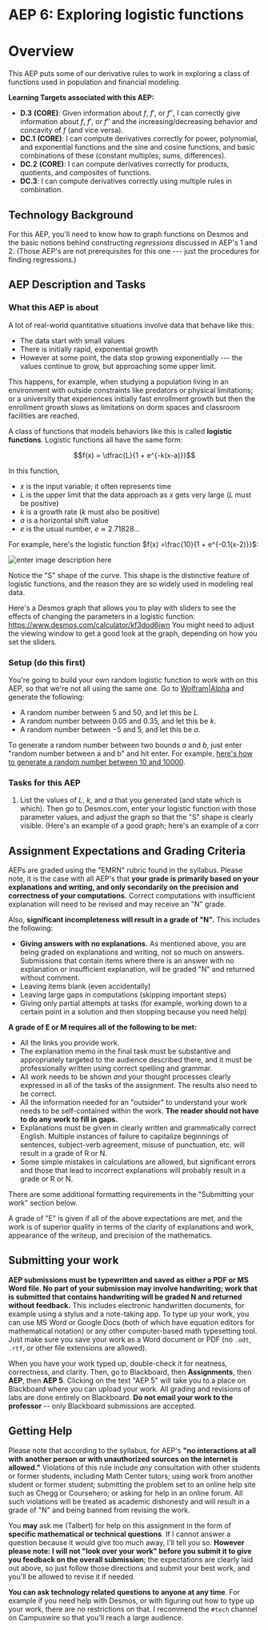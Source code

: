 # AEP 6: Exploring logistic functions

# Overview

This AEP puts some of our derivative rules to work in exploring a class of functions used in population and financial modeling. 

**Learning Targets associated with this AEP:**

-   **D.3**  **(CORE)**: Given information about $f$, $f'$, or $f''$, I can correctly give information about $f$, $f'$, or $f''$ and the increasing/decreasing behavior and concavity of $f$ (and vice versa).
-   **DC.1**  **(CORE)**: I can compute derivatives correctly for power, polynomial, and exponential functions and the sine and cosine functions, and basic combinations of these (constant multiples, sums, differences).
- **DC.2**  **(CORE)**: I can compute derivatives correctly for products, quotients, and composites of functions.
- **DC.3**: I can compute derivatives correctly using multiple rules in combination.

## Technology Background

For this AEP, you'll need to know how to graph functions on Desmos and the basic notions behind constructing *regressions* discussed in AEP's 1 and 2. (Those AEP's are not prerequisites for this one --- just the procedures for finding regressions.) 


## AEP Description and Tasks

### What this AEP is about

A lot of real-world quantitative situations involve data that behave like this: 

- The data start with small values
- There is initially rapid, exponential growth
- However at some point, the data stop growing exponentially --- the values continue to grow, but approaching some upper limit. 

This happens, for example, when studying a population living in an environment with outside constraints like predators or physical limitations; or a university that experiences initially fast enrollment growth but then the enrollment growth slows as limitations on dorm spaces and classroom facilities are reached. 

A class of functions that models behaviors like this is called **logistic functions**. Logistic functions all have the same form: 

$$f(x) = \dfrac{L}{1 + e^{-k(x-a)}}$$

In this function, 

- $x$ is the input variable; it often represents time 
- $L$ is the upper limit that the data approach as $x$ gets very large  ($L$ must be positive)
- $k$ is a growth rate ($k$ must also be positive)
- $a$ is a horizontal shift value 
- $e$ is the usual number, $e \approx 2.71828...$

For example, here's the logistic function $f(x) =\frac{10}{1 + e^{-0.1(x-2)}}$: 

![enter image description here](https://i.ibb.co/gm1tKk5/desmos-graph-30.png)

Notice the "S" shape of the curve. This shape is the distinctive feature of logistic functions, and the reason they are so widely used in modeling real data. 

Here's a Desmos graph that allows you to play with sliders to see the effects of changing the parameters in a logistic function: https://www.desmos.com/calculator/kf3dod6jwn  You might need to adjust the viewing window to get a good look at the graph, depending on how you set the sliders. 


### Setup (do this first) 

You're going to build your own random logistic function to work with on this AEP, so that we're not all using the same one. Go to [Wolfram|Alpha](http://wolframalpha.com) and generate the following: 

- A random number between 5 and 50, and let this be $L$. 
- A random number between 0.05 and 0.35, and let this be $k$. 
- A random number between $-5$ and $5$, and let this be $a$. 

To generate a random number between two bounds $a$ and $b$, just enter "random number between a and b" and hit enter. For example, [here's how to generate a random number between 10 and 10000](https://www.wolframalpha.com/input/?i=random%20number%20between%2010%20and%2010000). 


### Tasks for this AEP

1. List the values of $L$, $k$, and $a$ that you generated (and state which is which). Then go to Desmos.com, enter your logistic function with those parameter values, and adjust the graph so that the "S" shape is clearly visible. (Here's an example of a good graph; here's an example of a corr

## Assignment Expectations and Grading Criteria 

AEPs are graded using the "EMRN" rubric found in the syllabus. Please note, it is the case with all AEP's that **your grade is primarily based on your explanations and writing, and only secondarily on the precision and correctness of your computations.** Correct computations with insufficient explanation will need to be revised and may receive an "N" grade. 

Also, **significant incompleteness will result in a grade of "N".** This includes the following: 

- **Giving answers with no explanations.** As mentioned above, you are being graded on explanations and writing, not so much on answers. Submissions that contain items where there is an answer with no explanation or insufficient explanation, will be graded "N" and returned without comment.
- Leaving items blank (even accidentally)
- Leaving large gaps in computations (skipping important steps) 
- Giving only partial attempts at tasks (for example, working down to a certain point in a solution and then stopping because you need help) 



**A grade of E or M requires all of the following to be met:**

- All the links you provide work. 
- The explanation memo in the final task must be substantive and appropriately targeted to the audience described there, and it must be professionally written using correct spelling and grammar. 
- All work needs to be shown *and* your thought processes clearly expressed in all of the tasks of the assignment. The results also need to be correct. 
- All the information needed for an "outsider" to understand your work needs to be self-contained within the work. **The reader should not have to do any work to fill in gaps.** 
- Explanations must be given in clearly written and grammatically correct English. Multiple instances of failure to capitalize beginnings of sentences, subject-verb agreement, misuse of punctuation, etc. will result in a grade of R or N. 
- Some simple mistakes in calculations are allowed, but significant errors and those that lead to incorrect explanations will probably result in a grade or R or N. 


There are some additional formatting requirements in the "Submitting your work" section below. 


A grade of "E" is given if all of the above expectations are met, and the work is of superior quality in terms of the clarity of explanations and work, appearance of the writeup, and precision of the mathematics. 



## Submitting your work 

**AEP submissions must be typewritten and saved as either a PDF or MS Word file. No part of your submission may involve handwriting; work that is submitted that contains handwriting will be graded N and returned without feedback.** This includes electronic handwritten documents, for example using a stylus and a note-taking app. To type up your work, you can use MS Word or Google Docs (both of which have equation editors for mathematical notation) or any other computer-based math typesetting tool. Just make sure you save your work as a Word document or PDF (no `.odt`, `.rtf`, or other file extensions are allowed).

When you have your work typed up, double-check it for neatness, correctness, and clarity. Then, go to Blackboard, then **Assignments**, then **AEP**, then **AEP 5**. Clicking on the text "AEP 5" will take you to a place on Blackboard where you can upload your work. All grading and revisions of labs are done entirely on Blackboard. **Do not email your work to the professor** -- only Blackboard submissions are accepted.

## Getting Help

Please note that according to the syllabus, for AEP's **"no interactions at all with another person or with unauthorized sources on the internet is allowed."** Violations of this rule include *any* consultation with other students or former students, including Math Center tutors; using work from another student or former student; submitting the problem set to an online help site such as Chegg or Coursehero; or asking for help in an online forum. All such violations will be treated as academic dishonesty and will result in a grade of "N" and being banned from revising the work. 

You **may** ask me (Talbert) for help on this assignment in the form of **specific mathematical or technical questions**. If I cannot answer a question because it would give too much away, I'll tell you so. **However please note: I will not "look over your work" before you submit it to give you feedback on the overall submission**; the expectations are clearly laid out above, so just follow those directions and submit your best work, and you'll be allowed to revise it if needed. 
 
**You can ask technology related questions to anyone at any time**. For example if you need help with Desmos, or with figuring out how to type up your work, there are no restrictions on that. I recommend the `#tech` channel on Campuswire so that you'll reach a large audience. 
<!--stackedit_data:
eyJoaXN0b3J5IjpbLTE3MDU3ODI1MzQsLTQ4NTUyNzM3MF19
-->